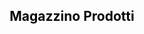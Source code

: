 <html>
<body>

<h2></h2>
<body onload="LetturaFile()">

<h2>Magazzino Prodotti</h2>
<TABLE id="t1">
<style>
    
   <style>
    body {
        font-family: Arial, sans-serif; /* Font principale Arial */
        background-color: #14665f; /* Colore di sfondo */
        color: #333; /* Colore del testo */
        margin: 0;
        padding: 20px;
    }

    h2 {
        text-align: center; /* Allineamento del titolo */
        color: #070808; /* Colore del titolo */
        margin-bottom: 20px;
    }
    
    table {
        width: 100%; /* Larghezza della tabella */
        border-collapse: collapse; /* Unisce i bordi delle celle */
        margin: 20px;
    }

    th, td {
        border: 1px solid #ddd; /* Bordi delle celle */
        padding: 12px; /* Spaziatura interna nelle celle */
        text-align: center; /* Centra il contenuto */
    }

    th {
        background-color: #2c3e50; /* Colore di sfondo delle intestazioni */
        color: #f4f4f4; /* Colore del testo delle intestazioni */
        font-weight: bold; /* Grassetto per le intestazioni */
    }

    tr:nth-child(even) {
        background-color: #f9f9f9; /* Colore per le righe pari */
    }

    tr:hover {
        background-color: #f1f1f1; /* Cambia colore al passaggio del mouse */
    }

    a:hover {
        text-decoration: underline; /* Sottolinea i link al passaggio del mouse */
    }
    
    img {
        border-radius: 8px; /* Arrotonda gli angoli dell'immagine */
        max-width: 100px; /* Limita la larghezza massima */
        height: auto; /* Mantiene le proporzioni originali */
    }
</style>
    
<script>
function LetturaFile()
{
let xhr = new XMLHttpRequest();

xhr.open("GET", "magazzino.txt",true); //si definisce l'apertura di un file di testo presente nell'host in locale
xhr.send(); // si invia la richiesta al server

 xhr.onload = function() {

const oggetto = JSON.parse(xhr.responseText); // si crea un oggetto che è un vettore  di persone

str="<tr><th> Nome </th> <th> Categoria </th> <th>PrezzoAcquisto</th> <th>Quantita</th> <th>totale</th> <th>dettaglio</th><th>Immagine</th></tr>";


let totale = 0;
for(i=0;i<oggetto.archivio.length; i++) // si genera dinamicamente una taella in cui si inseriscono tutti dati presenti nel vettore di oggetti  
{
totale  = oggetto.archivio[i].prezzo * oggetto.archivio[i].quantita;
str = str + "<tr><td>"+oggetto.archivio[i].nome
    +"</td><td>" + oggetto.archivio[i].categoria
    + "</td><td>"+ oggetto.archivio[i].prezzo
    + "</td><td>"+oggetto.archivio[i].quantita
    + "</td><td>"+oggetto.archivio[i].prezzo*oggetto.archivio[i].quantita
    + "<td><a href=" + oggetto.archivio[i].link + ">" + oggetto.archivio[i].testo_link + "</a></td>"
    + "<td><img src="+oggetto.archivio[i].img + " width='300' height='300'><td></tr>";
}
str = str + "</table>";
document.getElementById("t1").innerHTML = str;
}
document.getElementById("b1").disabled = true; // disabilitazione del pulsante 

}
</script>

</body>
</html>
